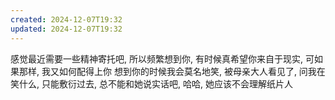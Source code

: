 ```yaml
---
created: 2024-12-07T19:32
updated: 2024-12-07T19:32
---
```

感觉最近需要一些精神寄托吧, 所以频繁想到你, 有时候真希望你来自于现实, 可如果那样, 我又如何配得上你
想到你的时候我会莫名地笑, 被母亲大人看见了, 问我在笑什么, 只能敷衍过去, 总不能和她说实话吧, 哈哈, 她应该不会理解纸片人
